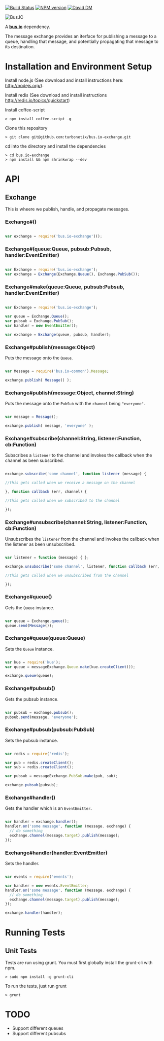 [![Build Status](https://travis-ci.org/turbonetix/bus.io-exchange.svg?branch=master)](https://travis-ci.org/turbonetix/bus.io-exchange.git)
[![NPM version](https://badge.fury.io/js/bus.io-exchange.svg)](http://badge.fury.io/js/bus.io-exchange)
[![David DM](https://david-dm.org/turbonetix/bus.io-exchange.png)](https://david-dm.org/turbonetix/bus.io-exchange.png)

![Bus.IO](https://raw.github.com/turbonetix/bus.io/master/logo.png)

A **[bus.io](https://www.npmjs.org/package/bus.io "Bus.io")** dependency.

The message exchange provides an iterface for publishing a message to a queue, handling that message, and potentially propagating that message to its destination.

# Installation and Environment Setup

Install node.js (See download and install instructions here: http://nodejs.org/).

Install redis (See download and install instructions http://redis.io/topics/quickstart)

Install coffee-script

    > npm install coffee-script -g

Clone this repository

    > git clone git@github.com:turbonetix/bus.io-exchange.git

cd into the directory and install the dependencies

    > cd bus.io-exchange
    > npm install && npm shrinkwrap --dev

# API

## Exchange

This is wheere we publish, handle, and propagate messages.

### Exchange#()

```javascript

var exchange = require('bus.io-exchange')();

```

### Exchange#(queue:Queue, pubsub:Pubsub, handler:EventEmitter)

```javascript

var Exchange = require('bus.io-exchange');
var exchange = Exchange(Exchange.Queue(), Exchange.PubSub());

```

### Exchange#make(queue:Queue, pubsub:Pubsub, handler:EventEmitter)

```javascript

var Exchange = require('bus.io-exchange');

var queue = Exchange.Queue();
var pubsub = Exchange.PubSub();
var handler = new EventEmitter();

var exchange = Exchange(queue, pubsub, handler);

```

### Exchange#publish(message:Object)

Puts the message onto the `Queue`.

```javascript

var Message = require('bus.io-common').Message;

exchange.publish( Message() );

```

### Exchange#publish(message:Object, channel:String)

Puts the message onto the `PubSub` with the `channel` being `"everyone"`.

```javascript

var message = Message();

exchange.publish( message, 'everyone' );

```

### Exchange#subscribe(channel:String, listener:Function, cb:Function)

Subscribes a `listener` to the channel and invokes the callback when the
channel as been subscribed.

```javascript 

exchange.subscribe('some channel', function listener (message) { 

//this gets called when we receive a message on the channel

}, function callback (err, channel) { 

//this gets called when we subscribed to the channel

});

```

### Exchange#unsubscribe(channel:String, listener:Function, cb:Function)

Unsubscribes the `listener` from the channel and invokes the callback when the
listener as been unsubscribed.

```javascript 

var listener = function (message) { };

exchange.unsubscribe('some channel', listener, function callback (err, channel) { 

//this gets called when we unsubscribed from the channel

});

```


### Exchange#queue()

Gets the `Queue` instance.

```javascript

var queue = Exchange.queue();
queue.send(Message());

```

### Exchange#queue(queue:Queue)

Sets the `Queue` instance.

```javascript

var kue = require('kue');
var queue = messageExchange.Queue.make(kue.createClient());

exchange.queue(queue);

```

### Exchange#pubsub()

Gets the pubsub instance.

```javascript

var pubsub = exchange.pubsub();
pubsub.send(message, 'everyone');

```

### Exchange#pubsub(pubsub:PubSub)

Sets the pubsub instance.

```javascript

var redis = require('redis');

var pub = redis.createClient();
var sub = redis.createClient();

var pubsub = messageExchange.PubSub.make(pub, sub);

exchange.pubsub(pubsub);

```

### Exchange#handler()

Gets the handler which is an `EventEmitter`.

```javascript

var handler = exchange.handler();
handler.on('some message', function (message, exchange) {
  // do something
  exchange.channel(message.target).publish(message);
});

```

### Exchange#handler(handler:EventEmitter)

Sets the handler.

```javascript

var events = require('events');

var handler = new events.EventEmitter;
handler.on('some message', function (message, exchange) {
  // do something
  exchange.channel(message.target).publish(message);
});

exchange.handler(handler);

```

# Running Tests

## Unit Tests

Tests are run using grunt.  You must first globally install the grunt-cli with npm.

    > sudo npm install -g grunt-cli

To run the tests, just run grunt

    > grunt

# TODO

* Support different queues
* Support different pubsubs
